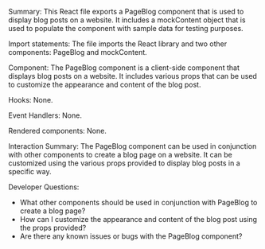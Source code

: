 Summary:
This React file exports a PageBlog component that is used to display blog posts on a website. It includes a mockContent object that is used to populate the component with sample data for testing purposes.

Import statements:
The file imports the React library and two other components: PageBlog and mockContent.

Component:
The PageBlog component is a client-side component that displays blog posts on a website. It includes various props that can be used to customize the appearance and content of the blog post.

Hooks:
None.

Event Handlers:
None.

Rendered components:
None.

Interaction Summary:
The PageBlog component can be used in conjunction with other components to create a blog page on a website. It can be customized using the various props provided to display blog posts in a specific way.

Developer Questions:
- What other components should be used in conjunction with PageBlog to create a blog page?
- How can I customize the appearance and content of the blog post using the props provided?
- Are there any known issues or bugs with the PageBlog component?